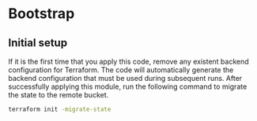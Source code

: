 # Bootstrap

## Initial setup

If it is the first time that you apply this code, remove any existent backend configuration for Terraform. The code will automatically generate the backend configuration that must be used during subsequent runs. After successfully applying this module, run the following command to migrate the state to the remote bucket.

```bash
terraform init -migrate-state
```
